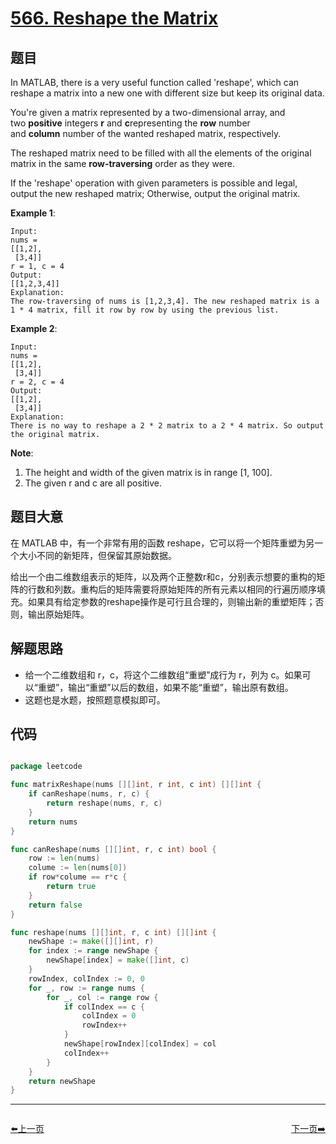 # [566. Reshape the Matrix](https://leetcode.com/problems/reshape-the-matrix/)


## 题目

In MATLAB, there is a very useful function called 'reshape', which can reshape a matrix into a new one with different size but keep its original data.

You're given a matrix represented by a two-dimensional array, and two **positive** integers **r** and **c**representing the **row** number and **column** number of the wanted reshaped matrix, respectively.

The reshaped matrix need to be filled with all the elements of the original matrix in the same **row-traversing** order as they were.

If the 'reshape' operation with given parameters is possible and legal, output the new reshaped matrix; Otherwise, output the original matrix.

**Example 1**:

    Input: 
    nums = 
    [[1,2],
     [3,4]]
    r = 1, c = 4
    Output: 
    [[1,2,3,4]]
    Explanation:
    The row-traversing of nums is [1,2,3,4]. The new reshaped matrix is a 1 * 4 matrix, fill it row by row by using the previous list.

**Example 2**:

    Input: 
    nums = 
    [[1,2],
     [3,4]]
    r = 2, c = 4
    Output: 
    [[1,2],
     [3,4]]
    Explanation:
    There is no way to reshape a 2 * 2 matrix to a 2 * 4 matrix. So output the original matrix.

**Note**:

1. The height and width of the given matrix is in range [1, 100].
2. The given r and c are all positive.


## 题目大意

在 MATLAB 中，有一个非常有用的函数 reshape，它可以将一个矩阵重塑为另一个大小不同的新矩阵，但保留其原始数据。

给出一个由二维数组表示的矩阵，以及两个正整数r和c，分别表示想要的重构的矩阵的行数和列数。重构后的矩阵需要将原始矩阵的所有元素以相同的行遍历顺序填充。如果具有给定参数的reshape操作是可行且合理的，则输出新的重塑矩阵；否则，输出原始矩阵。



## 解题思路


- 给一个二维数组和 r，c，将这个二维数组“重塑”成行为 r，列为 c。如果可以“重塑”，输出“重塑”以后的数组，如果不能“重塑”，输出原有数组。
- 这题也是水题，按照题意模拟即可。



## 代码

```go

package leetcode

func matrixReshape(nums [][]int, r int, c int) [][]int {
	if canReshape(nums, r, c) {
		return reshape(nums, r, c)
	}
	return nums
}

func canReshape(nums [][]int, r, c int) bool {
	row := len(nums)
	colume := len(nums[0])
	if row*colume == r*c {
		return true
	}
	return false
}

func reshape(nums [][]int, r, c int) [][]int {
	newShape := make([][]int, r)
	for index := range newShape {
		newShape[index] = make([]int, c)
	}
	rowIndex, colIndex := 0, 0
	for _, row := range nums {
		for _, col := range row {
			if colIndex == c {
				colIndex = 0
				rowIndex++
			}
			newShape[rowIndex][colIndex] = col
			colIndex++
		}
	}
	return newShape
}

```


----------------------------------------------
<div style="display: flex;justify-content: space-between;align-items: center;">
<p><a href="https://books.halfrost.com/leetcode/ChapterFour/0563.Binary-Tree-Tilt/">⬅️上一页</a></p>
<p><a href="https://books.halfrost.com/leetcode/ChapterFour/0567.Permutation-in-String/">下一页➡️</a></p>
</div>
